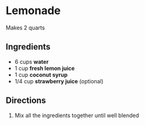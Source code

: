# Lemonade

Makes 2 quarts

## Ingredients

- 6 cups **water**
- 1 cup **fresh lemon juice**
- 1 cup **coconut syrup**
- 1/4 cup **strawberry juice** (optional)

## Directions

1. Mix all the ingredients together until well blended
